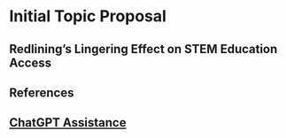# Initial Topic Proposal

## Redlining’s Lingering Effect on STEM Education Access



## References

## [ChatGPT Assistance](https://chatgpt.com/share/68c775f3-61d8-800d-b3ea-082e0cffcf07)

